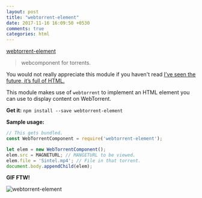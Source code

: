 ```yaml
---
layout: post
title: "webtorrent-element"
date: 2017-11-16 16:09:50 +0530
comments: true
categories: html
---
```


[webtorrent-element](https://npmjs.com/package/webtorrent-element)
> webcomponent for torrents.

You would not really appreciate this module if you haven't read [I’ve seen the future, it’s full of HTML.](https://medium.com/@mikeal/ive-seen-the-future-it-s-full-of-html-2577246f2210)

This module makes use of `webtorrent` to implement an HTML element you can use to display content on WebTorrent.

__Get it:__ `npm install --save webtorrent-element`

__Sample usage:__

```js
// This gets bundled.
const WebTorrentComponent = require('webtorrent-element');

let elem = new WebTorrentComponent();
elem.src = MAGNETURL; // MANGETURL to be viewed.
elem.file = 'Sintel.mp4'; // File in that torrent.
document.body.appendChild(elem);
```

__GIF FTW!__

![webtorrent-element](/images/webtorrent-element/webtorrent-element.gif)




